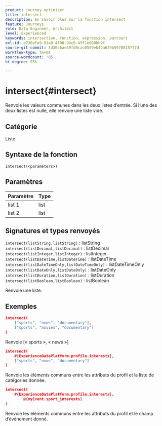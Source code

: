 ```yaml
---
product: journey optimizer
title: intersect
description: En savoir plus sur la fonction intersect
feature: Journeys
role: Data Engineer, Architect
level: Experienced
keywords: intersection, fonction, expression, parcours
exl-id: e236efa9-91a8-4f08-94c6-45f1e060bb2f
source-git-commit: 1d30c6ae49fd0cac0559eb42a629b59708157f7d
workflow-type: tm+mt
source-wordcount: '85'
ht-degree: 95%

---
```


# intersect{#intersect}

Renvoie les valeurs communes dans les deux listes dʼentrée. Si lʼune des deux listes est nulle, elle renvoie une liste vide.

## Catégorie

Liste

## Syntaxe de la fonction

`intersect(<parameters>)`

## Paramètres

| Paramètre | Type |
|-----------|------------------|
| list 1 | list |
| list 2 | list |

## Signatures et types renvoyés

`intersect(listString,listString)` : listString
`intersect(listDecimal,listDecimal)` : listDecimal
`intersect(listInteger,listInteger)` : listInteger
`intersect(listDateTime,listDateTime)` : listDateTime
`intersect(listDateTimeOnly,listDateTimeOnly)` : listDateTimeOnly
`intersect(listDateOnly,listDateOnly)` : listDateOnly
`intersect(listDuration,listDuration)` : listDuration
`intersect(listBoolean,listBoolean)` : listBoolean

Renvoie une liste.

## Exemples

```json
intersect(
    ["sports", "news", "documentary"],
    ["sports", "movies", "documentary"]
)
```

Renvoie [« sports », « news »]

```json
intersect(
    #{ExperienceDataPlatform.profile.interests},
    ["sports", "news", "documentary"]
)
```

Renvoie les éléments communs entre les attributs du profil et la liste de catégories donnée.

```json
intersect(
    #{ExperienceDataPlatform.profile.interests},
        @{myEvent.sport_interests}
)
```

Renvoie les éléments communs entre les attributs du profil et le champ dʼévénement donné.
